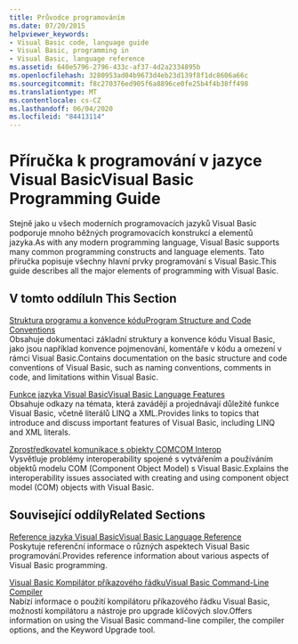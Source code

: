 ```yaml
---
title: Průvodce programováním
ms.date: 07/20/2015
helpviewer_keywords:
- Visual Basic code, language guide
- Visual Basic, programming in
- Visual Basic, language reference
ms.assetid: 640e5796-2796-433c-af37-4d2a2334895b
ms.openlocfilehash: 3280953ad04b9673d4eb23d139f8f1dc8606a66c
ms.sourcegitcommit: f8c270376ed905f6a8896ce0fe25b4f4b38ff498
ms.translationtype: MT
ms.contentlocale: cs-CZ
ms.lasthandoff: 06/04/2020
ms.locfileid: "84413114"
---
```

# <a name="visual-basic-programming-guide"></a><span data-ttu-id="042e9-102">Příručka k programování v jazyce Visual Basic</span><span class="sxs-lookup"><span data-stu-id="042e9-102">Visual Basic Programming Guide</span></span>
<span data-ttu-id="042e9-103">Stejně jako u všech moderních programovacích jazyků Visual Basic podporuje mnoho běžných programovacích konstrukcí a elementů jazyka.</span><span class="sxs-lookup"><span data-stu-id="042e9-103">As with any modern programming language, Visual Basic supports many common programming constructs and language elements.</span></span> <span data-ttu-id="042e9-104">Tato příručka popisuje všechny hlavní prvky programování s Visual Basic.</span><span class="sxs-lookup"><span data-stu-id="042e9-104">This guide describes all the major elements of programming with Visual Basic.</span></span>  
  
## <a name="in-this-section"></a><span data-ttu-id="042e9-105">V tomto oddílu</span><span class="sxs-lookup"><span data-stu-id="042e9-105">In This Section</span></span>  
 [<span data-ttu-id="042e9-106">Struktura programu a konvence kódu</span><span class="sxs-lookup"><span data-stu-id="042e9-106">Program Structure and Code Conventions</span></span>](program-structure/program-structure-and-code-conventions.md)  
 <span data-ttu-id="042e9-107">Obsahuje dokumentaci základní struktury a konvence kódu Visual Basic, jako jsou například konvence pojmenování, komentáře v kódu a omezení v rámci Visual Basic.</span><span class="sxs-lookup"><span data-stu-id="042e9-107">Contains documentation on the basic structure and code conventions of Visual Basic, such as naming conventions, comments in code, and limitations within Visual Basic.</span></span>  
  
 [<span data-ttu-id="042e9-108">Funkce jazyka Visual Basic</span><span class="sxs-lookup"><span data-stu-id="042e9-108">Visual Basic Language Features</span></span>](language-features/index.md)  
 <span data-ttu-id="042e9-109">Obsahuje odkazy na témata, která zavádějí a projednávají důležité funkce Visual Basic, včetně literálů LINQ a XML.</span><span class="sxs-lookup"><span data-stu-id="042e9-109">Provides links to topics that introduce and discuss important features of Visual Basic, including LINQ and XML literals.</span></span>  
  
 [<span data-ttu-id="042e9-110">Zprostředkovatel komunikace s objekty COM</span><span class="sxs-lookup"><span data-stu-id="042e9-110">COM Interop</span></span>](com-interop/index.md)  
 <span data-ttu-id="042e9-111">Vysvětluje problémy interoperability spojené s vytvářením a používáním objektů modelu COM (Component Object Model) s Visual Basic.</span><span class="sxs-lookup"><span data-stu-id="042e9-111">Explains the interoperability issues associated with creating and using component object model (COM) objects with Visual Basic.</span></span>  
  
## <a name="related-sections"></a><span data-ttu-id="042e9-112">Související oddíly</span><span class="sxs-lookup"><span data-stu-id="042e9-112">Related Sections</span></span>  
 [<span data-ttu-id="042e9-113">Reference jazyka Visual Basic</span><span class="sxs-lookup"><span data-stu-id="042e9-113">Visual Basic Language Reference</span></span>](../language-reference/index.md)  
 <span data-ttu-id="042e9-114">Poskytuje referenční informace o různých aspektech Visual Basic programování.</span><span class="sxs-lookup"><span data-stu-id="042e9-114">Provides reference information about various aspects of Visual Basic programming.</span></span>  
  
 [<span data-ttu-id="042e9-115">Visual Basic Kompilátor příkazového řádku</span><span class="sxs-lookup"><span data-stu-id="042e9-115">Visual Basic Command-Line Compiler</span></span>](../reference/command-line-compiler/index.md)  
 <span data-ttu-id="042e9-116">Nabízí informace o použití kompilátoru příkazového řádku Visual Basic, možností kompilátoru a nástroje pro upgrade klíčových slov.</span><span class="sxs-lookup"><span data-stu-id="042e9-116">Offers information on using the Visual Basic command-line compiler, the compiler options, and the Keyword Upgrade tool.</span></span>
